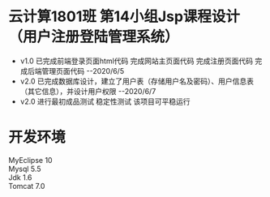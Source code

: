 # 云计算1801班 第14小组Jsp课程设计 （用户注册登陆管理系统）
* v1.0 已完成前端登录页面html代码 完成网站主页面代码 完成注册页面代码 完成后端管理页面代码   --2020/6/5  
* v2.0 已完成数据库设计，建立了用户表（存储用户名及密码）、用户信息表（其它信息），并设计用户权限  --2020/6/7
* v2.0 进行最初成品测试 稳定性测试 该项目可平稳运行

# 开发环境
MyEclipse 10  
Mysql 5.5  
Jdk 1.6  
Tomcat 7.0
